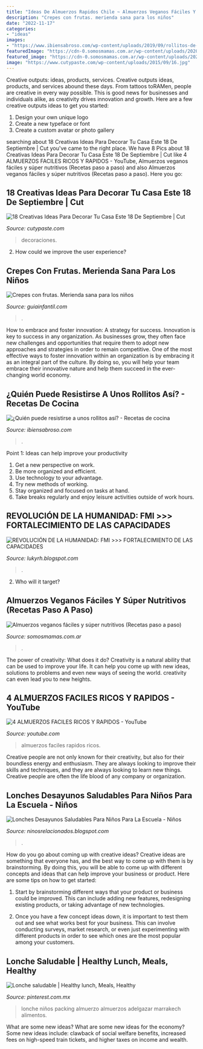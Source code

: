 ```yaml
---
title: "Ideas De Almuerzos Rapidos Chile ~ Almuerzos Veganos Fáciles Y Súper Nutritivos (recetas Paso A Paso)"
description: "Crepes con frutas. merienda sana para los niños"
date: "2022-11-17"
categories:
- "ideas"
images:
- "https://www.ibiensabroso.com/wp-content/uploads/2019/09/rollitos-de-pechuga.jpg"
featuredImage: "https://cdn-0.somosmamas.com.ar/wp-content/uploads/2020/10/Almuerzos-veganos-6.jpg"
featured_image: "https://cdn-0.somosmamas.com.ar/wp-content/uploads/2020/10/Almuerzos-veganos-6.jpg"
image: "https://www.cutypaste.com/wp-content/uploads/2015/09/16.jpg"
---
```



Creative outputs: ideas, products, services.
Creative outputs ideas, products, and services abound these days. From tattoos toRAMen, people are creative in every way possible. This is good news for businesses and individuals alike, as creativity drives innovation and growth. Here are a few creative outputs ideas to get you started:
1. Design your own unique logo
2. Create a new typeface or font
3. Create a custom avatar or photo gallery

	

		
searching about 18 Creativas Ideas Para Decorar Tu Casa Este 18 De Septiembre | Cut you've came to the right place. We have 8 Pics about 18 Creativas Ideas Para Decorar Tu Casa Este 18 De Septiembre | Cut like 4 ALMUERZOS FACILES RICOS Y RAPIDOS - YouTube, Almuerzos veganos fáciles y súper nutritivos (Recetas paso a paso) and also Almuerzos veganos fáciles y súper nutritivos (Recetas paso a paso). Here you go:
		
    
## 18 Creativas Ideas Para Decorar Tu Casa Este 18 De Septiembre | Cut

<img loading=lazy src="https://www.cutypaste.com/wp-content/uploads/2015/09/16.jpg" onerror="this.onerror=null;this.src='https://tse1.mm.bing.net/th?id=OIP.8jwYgM-h3uJc-JnAD17n-AHaFj&amp;pid=15.1';" alt="18 Creativas Ideas Para Decorar Tu Casa Este 18 De Septiembre | Cut">

_Source: cutypaste.com_

>decoraciones. 

	

2. How could we improve the user experience?

    
## Crepes Con Frutas. Merienda Sana Para Los Niños

<img loading=lazy src="https://static.guiainfantil.com/pictures/recetas/4210-crepes-con-frutas-merienda-sana-para-los-ninos.jpg" onerror="this.onerror=null;this.src='https://tse3.mm.bing.net/th?id=OIP.pRusbuRSsXxGkMdnmYt0awHaHa&amp;pid=15.1';" alt="Crepes con frutas. Merienda sana para los niños">

_Source: guiainfantil.com_

>. 

	

How to embrace and foster innovation: A strategy for success.
Innovation is key to success in any organization. As businesses grow, they often face new challenges and opportunities that require them to adopt new approaches and strategies in order to remain competitive. One of the most effective ways to foster innovation within an organization is by embracing it as an integral part of the culture. By doing so, you will help your team embrace their innovative nature and help them succeed in the ever-changing world economy.

    
## ¿Quién Puede Resistirse A Unos Rollitos Así? - Recetas De Cocina

<img loading=lazy src="https://www.ibiensabroso.com/wp-content/uploads/2019/09/rollitos-de-pechuga.jpg" onerror="this.onerror=null;this.src='https://tse2.mm.bing.net/th?id=OIP.8PQ-w0YoAwnufhlIXmTC2AHaEK&amp;pid=15.1';" alt="¿Quién puede resistirse a unos rollitos así? - Recetas de cocina">

_Source: ibiensabroso.com_

>. 

	

Point 1: Ideas can help improve your productivity
1. Get a new perspective on work.
2. Be more organized and efficient.
3. Use technology to your advantage.
4. Try new methods of working.
5. Stay organized and focused on tasks at hand.
6. Take breaks regularly and enjoy leisure activities outside of work hours.

    
## REVOLUCIÓN DE LA HUMANIDAD: FMI &gt;&gt;&gt; FORTALECIMIENTO DE LAS CAPACIDADES

<img loading=lazy src="https://lh3.googleusercontent.com/-Mlxjv_hcyNo/YEXpMQnP90I/AAAAAAAADG4/0yZVSjerWN8-ekcVIZAra8Eux3YeVLPggCLcBGAsYHQ/w1200-h630-p-k-no-nu/image.png" onerror="this.onerror=null;this.src='https://tse1.mm.bing.net/th?id=OIP.5RiuNx8L347v_vPD_QmKLQAAAA&amp;pid=15.1';" alt="REVOLUCIÓN DE LA HUMANIDAD: FMI &gt;&gt;&gt; FORTALECIMIENTO DE LAS CAPACIDADES">

_Source: lukyrh.blogspot.com_

>. 

	

2) Who will it target?

    
## Almuerzos Veganos Fáciles Y Súper Nutritivos (Recetas Paso A Paso)

<img loading=lazy src="https://cdn-0.somosmamas.com.ar/wp-content/uploads/2020/10/Almuerzos-veganos-6.jpg" onerror="this.onerror=null;this.src='https://tse1.mm.bing.net/th?id=OIP.8mZP7HvE55l3W96jg8xYAwHaE7&amp;pid=15.1';" alt="Almuerzos veganos fáciles y súper nutritivos (Recetas paso a paso)">

_Source: somosmamas.com.ar_

>. 

	

The power of creativity: What does it do?
Creativity is a natural ability that can be used to improve your life. It can help you come up with new ideas, solutions to problems and even new ways of seeing the world. creativity can even lead you to new heights.

    
## 4 ALMUERZOS FACILES RICOS Y RAPIDOS - YouTube

<img loading=lazy src="https://i.ytimg.com/vi/kd8nSgt6WAg/maxresdefault.jpg" onerror="this.onerror=null;this.src='https://tse3.mm.bing.net/th?id=OIP.CFfnreUm7O-ecMfYd0Z3DgHaEK&amp;pid=15.1';" alt="4 ALMUERZOS FACILES RICOS Y RAPIDOS - YouTube">

_Source: youtube.com_

>almuerzos faciles rapidos ricos. 

	

Creative people are not only known for their creativity, but also for their boundless energy and enthusiasm. They are always looking to improve their skills and techniques, and they are always looking to learn new things. Creative people are often the life blood of any company or organization.

    
## Lonches Desayunos Saludables Para Niños Para La Escuela - Niños

<img loading=lazy src="https://i.pinimg.com/originals/dc/6e/01/dc6e019e1a0bb9e00815efd4c57978aa.jpg" onerror="this.onerror=null;this.src='https://tse2.mm.bing.net/th?id=OIP.7GAJarIV3SM-Sg3RdleEQAHaHa&amp;pid=15.1';" alt="Lonches Desayunos Saludables Para Niños Para La Escuela - Niños">

_Source: ninosrelacionados.blogspot.com_

>. 

	

How do you go about coming up with creative ideas?
Creative ideas are something that everyone has, and the best way to come up with them is by brainstorming. By doing this, you will be able to come up with different concepts and ideas that can help improve your business or product. Here are some tips on how to get started:
1. Start by brainstorming different ways that your product or business could be improved. This can include adding new features, redesigning existing products, or taking advantage of new technologies.

2. Once you have a few concept ideas down, it is important to test them out and see what works best for your business. This can involve conducting surveys, market research, or even just experimenting with different products in order to see which ones are the most popular among your customers.


    
## Lonche Saludable | Healthy Lunch, Meals, Healthy

<img loading=lazy src="https://i.pinimg.com/736x/79/be/c8/79bec83a697bd3ba07ed8c9947ed76f0--healthy-packed-lunches-healthy-lunch-ideas.jpg" onerror="this.onerror=null;this.src='https://tse3.mm.bing.net/th?id=OIP.-A6vpT1gPFtRp3AlLzFhFQDkEs&amp;pid=15.1';" alt="Lonche saludable | Healthy lunch, Meals, Healthy">

_Source: pinterest.com.mx_

>lonche niños packing almuerzo almuerzos adelgazar marrakech alimentos. 

	

What are some new ideas?
What are some new ideas for the economy? 
Some new ideas include: clawback of social welfare benefits, increased fees on high-speed train tickets, and higher taxes on income and wealth.

